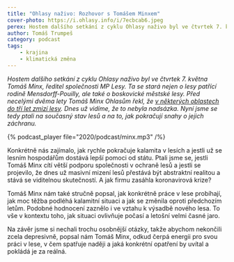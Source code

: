 ```yaml
---
title: "Ohlasy naživo: Rozhovor s Tomášem Minxem"
cover-photo: https://i.ohlasy.info/i/7ecbcab6.jpeg
perex: Hostem dalšího setkání z cyklu Ohlasy naživo byl ve čtvrtek 7. května Tomáš Minx, ředitel společnosti MP Lesy. Ptali jsme se ho na současný stav lesů a na to, jak pokračují snahy o jejich záchranu.
author: Tomáš Trumpeš
category: podcast
tags:
    - krajina
    - klimatická změna
---
```


*Hostem dalšího setkání z cyklu Ohlasy naživo byl ve čtvrtek 7. května Tomáš Minx, ředitel společnosti MP Lesy. Ta se stará nejen o lesy patřící rodině Mensdorff-Pouilly, ale také o boskovické městské lesy. Před necelými dvěma lety Tomáš Minx Ohlasům řekl, že [v některých oblastech do tří let zmizí lesy](https://ohlasy.info/clanky/2018/08/rozhovor-minx.html). Dnes už vidíme, že to nebyla nadsázka. Nyní jsme se tedy ptali na současný stav lesů a na to, jak pokračují snahy o jejich záchranu.*

{% podcast_player file="2020/podcast/minx.mp3" /%}

Konkrétně nás zajímalo, jak rychle pokračuje kalamita v lesích a jestli už se lesním hospodářům dostává lepší pomoci od státu. Ptali jsme se, jestli Tomáš Minx cítí větší podporu společnosti v ochraně lesů a jestli se projevilo, že dnes už masivní mizení lesů přestává být abstraktní realitou a stává se viditelnou skutečností. A jak firmu zasáhla koronavirová krize?

Tomáš Minx nám také stručně popsal, jak konkrétně práce v lese probíhají, jak moc těžba podléhá kalamitní situaci a jak se změnila oproti předchozím letům. Podobné hodnocení zaznělo i ve vztahu k výsadbě nového lesa. To vše v kontextu toho, jak situaci ovlivňuje počasí a letošní velmi časné jaro.

Na závěr jsme si nechali trochu osobnější otázky, takže abychom nekončili zcela depresivně, popsal nám Tomáš Minx, odkud čerpá energii pro svou práci v lese, v čem spatřuje naději a jaká konkrétní opatření by uvítal a pokládá je za reálná.
